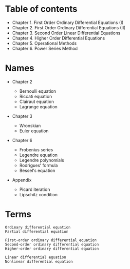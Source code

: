 # Table of contents
- Chapter 1. First Order Ordinary Differential Equations (I)
- Chapter 2. First Order Ordinary Differential Equations (II)
- Chapter 3. Second Order Linear Differential Equations
- Chapter 4. Higher Order Differential Equations
- Chapter 5. Operational Methods
- Chapter 6. Power Series Method


# Names
- Chapter 2
    - Bernoulli equation
    - Riccati equation
    - Clairaut equation
    - Lagrange equation

- Chapter 3
    - Wronskian
    - Euler equation

- Chapter 6
    - Frobenius series
    - Legendre equation
    - Legendre polynomials
    - Rodrigues' formula
    - Bessel's equation

- Appendix
    - Picard iteration
    - Lipschitz condition


# Terms
```
Ordinary differential equation
Partial differential equation

First-order ordinary differential equation
Second-order ordinary differential equation
Higher-order ordinary differential equation

Linear differential equation
Nonlinear differential equation
```
